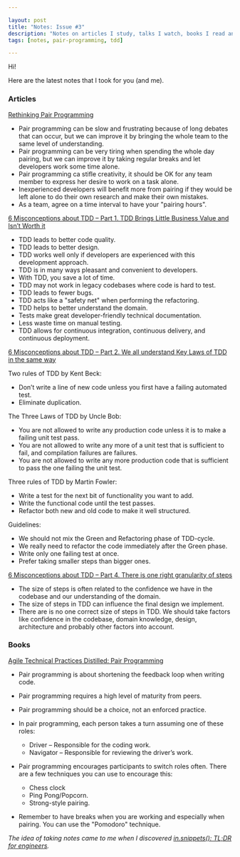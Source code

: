 ```yaml
---

layout: post
title: "Notes: Issue #3"
description: "Notes on articles I study, talks I watch, books I read and podcasts I listen."
tags: [notes, pair-programming, tdd]

---
```


Hi!

Here are the latest notes that I took for you (and me). 

### Articles

[Rethinking Pair Programming](https://codurance.com/2015/03/15/rethinking-pair-programming/)

* Pair programming can be slow and frustrating because of long debates that can occur, but we can improve it by bringing the whole team to the same level of understanding.
* Pair programming can be very tiring when spending the whole day pairing, but we can improve it by taking regular breaks and let developers work some time alone.
* Pair programming ca stifle creativity, it should be OK for any team member to express her desire to work on a task alone.
* Inexperienced developers will benefit more from pairing if they would be left alone to do their own research and make their own mistakes.
* As a team, agree on a time interval to have your "pairing hours".

[6 Misconceptions about TDD – Part 1. TDD Brings Little Business Value and Isn’t Worth it](https://www.thedroidsonroids.com/blog/pros-of-tdd-test-driven-development-for-business)

* TDD leads to better code quality.
* TDD leads to better design.
* TDD works well only if developers are experienced with this development approach.
* TDD is in many ways pleasant and convenient to developers.
* With TDD, you save a lot of time.
* TDD may not work in legacy codebases where code is hard to test.
* TDD leads to fewer bugs.
* TDD acts like a "safety net" when performing the refactoring.
* TDD helps to better understand the domain.
* Tests make great developer-friendly technical documentation.
* Less waste time on manual testing. 
* TDD allows for continuous integration, continuous delivery, and continuous deployment.

[6 Misconceptions about TDD – Part 2. We all understand Key Laws of TDD in the same way](https://www.thedroidsonroids.com/blog/key-laws-of-tdd)

Two rules of TDD by Kent Beck:

* Don’t write a line of new code unless you first have a failing automated test.
* Eliminate duplication.

The Three Laws of TDD by Uncle Bob:

* You are not allowed to write any production code unless it is to make a failing unit test pass.
* You are not allowed to write any more of a unit test that is sufficient to fail, and compilation failures are failures.
* You are not allowed to write any more production code that is sufficient to pass the one failing the unit test.

Three rules of TDD by Martin Fowler:

* Write a test for the next bit of functionality you want to add.
* Write the functional code until the test passes.
* Refactor both new and old code to make it well structured.


Guidelines:

* We should not mix the Green and Refactoring phase of TDD-cycle.
* We really need to refactor the code immediately after the Green phase.
* Write only one failing test at once.
* Prefer taking smaller steps than bigger ones.

[6 Misconceptions about TDD – Part 4. There is one right granularity of steps](https://www.thedroidsonroids.com/blog/6-misconceptions-about-tdd-part-4-steps-size)

* The size of steps is often related to the confidence we have in the codebase and our understanding of the domain.
* The size of steps in TDD can influence the final design we implement.
* There are is no one correct size of steps in TDD. We should take factors like confidence in the codebase, domain knowledge, design, architecture and probably other factors into account.

### Books

[Agile Technical Practices Distilled: Pair Programming](https://leanpub.com/agiletechnicalpracticesdistilled)

* Pair programming is about shortening the feedback loop when writing code.
* Pair programming requires a high level of maturity from peers.
* Pair programming should be a choice, not an enforced practice.
* In pair programming, each person takes a turn assuming one of these roles:
  
  * Driver – Responsible for the coding work.
  * Navigator – Responsible for reviewing the driver’s work.

* Pair programming encourages participants to switch roles often. There are a few techniques you can use to encourage this:  

  * Chess clock
  * Ping Pong/Popcorn.
  * Strong-style pairing.

* Remember to have breaks when you are working and especially when pairing. You can use the "Pomodoro" technique.

_The idea of ​​taking notes came to me when I discovered [in.snippets(): TL;DR for engineers](https://insnippets.appsmith.com/)._